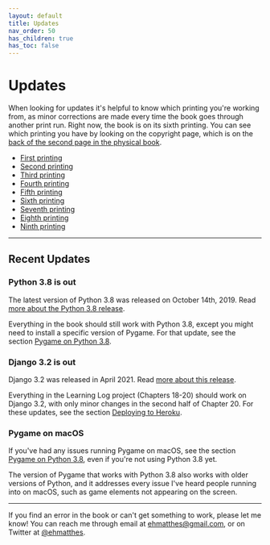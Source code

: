 ```yaml
---
layout: default
title: Updates
nav_order: 50
has_children: true
has_toc: false
---
```


# Updates

When looking for updates it's helpful to know which printing you're working from, as minor corrections are made every time the book goes through another print run. Right now, the book is on its sixth printing. You can see which printing you have by looking on the copyright page, which is on the [back of the second page in the physical book](../which_printing/).

- [First printing](../first_printing/)
- [Second printing](../second_printing/)
- [Third printing](../third_printing/)
- [Fourth printing](../fourth_printing/)
- [Fifth printing](../fifth_printing/)
- [Sixth printing](../sixth_printing/)
- [Seventh printing](../seventh_printing/)
- [Eighth printing](../eighth_printing/)
- [Ninth printing](../ninth_printing/)


---

## Recent Updates

### Python 3.8 is out

The latest version of Python 3.8 was released on October 14th, 2019. Read [more about the Python 3.8 release](../python3_8/).

Everything in the book should still work with Python 3.8, except you might need to install a specific version of Pygame. For that update, see the section [Pygame on Python 3.8](../python3_8#pygame-on-python-38).

### Django 3.2 is out

Django 3.2 was released in April 2021. Read [more about this release](../django3_2).

Everything in the Learning Log project (Chapters 18-20) should work on Django 3.2, with only minor changes in the second half of Chapter 20. For these updates, see the section [Deploying to Heroku](../django3_2#deploying-to-heroku).

### Pygame on macOS

If you've had any issues running Pygame on macOS, see the section [Pygame on Python 3.8](../python3_8#pygame-on-python-38), even if you're not using Python 3.8 yet.

The version of Pygame that works with Python 3.8 also works with older versions of Python, and it addresses every issue I've heard people running into on macOS, such as game elements not appearing on the screen.

---

If you find an error in the book or can't get something to work, please let me know! You can reach me through email at ehmatthes@gmail.com, or on Twitter at [@ehmatthes](https://twitter.com/ehmatthes).